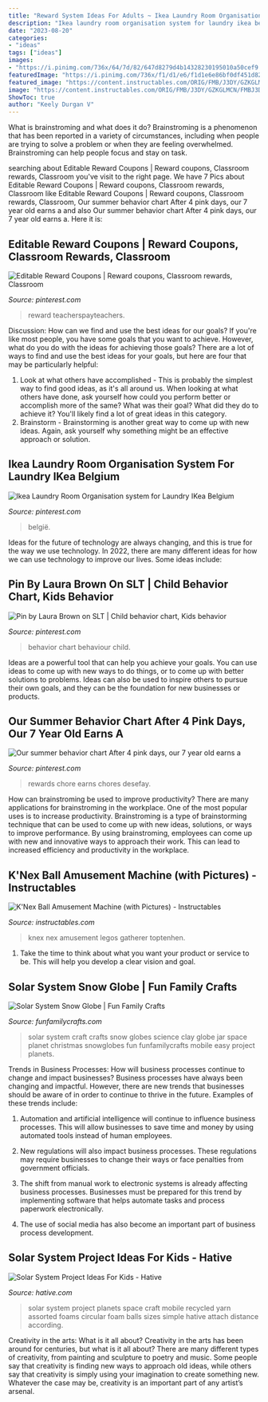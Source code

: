 ```yaml
---
title: "Reward System Ideas For Adults ~ Ikea Laundry Room Organisation System For Laundry Ikea Belgium"
description: "Ikea laundry room organisation system for laundry ikea belgium"
date: "2023-08-20"
categories:
- "ideas"
tags: ["ideas"]
images:
- "https://i.pinimg.com/736x/64/7d/82/647d8279d4b14328230195010a50cef9.jpg"
featuredImage: "https://i.pinimg.com/736x/f1/d1/e6/f1d1e6e86bf0df451d82efce763b5ea3.jpg"
featured_image: "https://content.instructables.com/ORIG/FMB/J3DY/GZKGLMCN/FMBJ3DYGZKGLMCN.jpg?frame=1"
image: "https://content.instructables.com/ORIG/FMB/J3DY/GZKGLMCN/FMBJ3DYGZKGLMCN.jpg?frame=1"
ShowToc: true
author: "Keely Durgan V"
---
```



What is brainstroming and what does it do?
Brainstroming is a phenomenon that has been reported in a variety of circumstances, including when people are trying to solve a problem or when they are feeling overwhelmed. Brainstroming can help people focus and stay on task.

	

		
searching about Editable Reward Coupons | Reward coupons, Classroom rewards, Classroom you've visit to the right page. We have 7 Pics about Editable Reward Coupons | Reward coupons, Classroom rewards, Classroom like Editable Reward Coupons | Reward coupons, Classroom rewards, Classroom, Our summer behavior chart After 4 pink days, our 7 year old earns a and also Our summer behavior chart After 4 pink days, our 7 year old earns a. Here it is:
		
    
## Editable Reward Coupons | Reward Coupons, Classroom Rewards, Classroom

<img loading=lazy src="https://i.pinimg.com/736x/0f/0e/76/0f0e76e33c7894146350d03dcbcf346a.jpg" onerror="this.onerror=null;this.src='https://tse1.mm.bing.net/th?id=OIP.HHr2T3XGOHW4Q2RI83xxIQHaLH&amp;pid=15.1';" alt="Editable Reward Coupons | Reward coupons, Classroom rewards, Classroom">

_Source: pinterest.com_

>reward teacherspayteachers. 

	

Discussion: How can we find and use the best ideas for our goals?
If you're like most people, you have some goals that you want to achieve. However, what do you do with the ideas for achieving those goals? 
There are a lot of ways to find and use the best ideas for your goals, but here are four that may be particularly helpful: 

1) Look at what others have accomplished - This is probably the simplest way to find good ideas, as it's all around us. When looking at what others have done, ask yourself how could you perform better or accomplish more of the same? What was their goal? What did they do to achieve it? You'll likely find a lot of great ideas in this category. 
2) Brainstorm - Brainstorming is another great way to come up with new ideas. Again, ask yourself why something might be an effective approach or solution.

    
## Ikea Laundry Room Organisation System For Laundry IKea Belgium

<img loading=lazy src="https://i.pinimg.com/736x/64/7d/82/647d8279d4b14328230195010a50cef9.jpg" onerror="this.onerror=null;this.src='https://tse2.mm.bing.net/th?id=OIP.fv5p5uQ-sI_xpLfi3oa1HwHaJ3&amp;pid=15.1';" alt="Ikea Laundry Room Organisation system for Laundry IKea Belgium">

_Source: pinterest.com_

>belgië. 

	

Ideas for the future of technology are always changing, and this is true for the way we use technology. In 2022, there are many different ideas for how we can use technology to improve our lives. Some ideas include: 

    
## Pin By Laura Brown On SLT | Child Behavior Chart, Kids Behavior

<img loading=lazy src="https://i.pinimg.com/736x/e5/14/d9/e514d903fc5b8abbd5c9cd5acbbc4261.jpg" onerror="this.onerror=null;this.src='https://tse4.mm.bing.net/th?id=OIP.Wr7yHNNRY9fiQV3TmuZqEwHaKO&amp;pid=15.1';" alt="Pin by Laura Brown on SLT | Child behavior chart, Kids behavior">

_Source: pinterest.com_

>behavior chart behaviour child. 

	

Ideas are a powerful tool that can help you achieve your goals. You can use ideas to come up with new ways to do things, or to come up with better solutions to problems. Ideas can also be used to inspire others to pursue their own goals, and they can be the foundation for new businesses or products.

    
## Our Summer Behavior Chart After 4 Pink Days, Our 7 Year Old Earns A

<img loading=lazy src="https://i.pinimg.com/736x/f1/d1/e6/f1d1e6e86bf0df451d82efce763b5ea3.jpg" onerror="this.onerror=null;this.src='https://tse3.mm.bing.net/th?id=OIP.Tr8_uy6Pe755rt5qC4-dhgHaNK&amp;pid=15.1';" alt="Our summer behavior chart After 4 pink days, our 7 year old earns a">

_Source: pinterest.com_

>rewards chore earns chores desefay. 

	

How can brainstroming be used to improve productivity?
There are many applications for brainstroming in the workplace. One of the most popular uses is to increase productivity. Brainstroming is a type of brainstorming technique that can be used to come up with new ideas, solutions, or ways to improve performance. By using brainstroming, employees can come up with new and innovative ways to approach their work. This can lead to increased efficiency and productivity in the workplace.

    
## K&#039;Nex Ball Amusement Machine (with Pictures) - Instructables

<img loading=lazy src="https://content.instructables.com/ORIG/FMB/J3DY/GZKGLMCN/FMBJ3DYGZKGLMCN.jpg?frame=1" onerror="this.onerror=null;this.src='https://tse4.mm.bing.net/th?id=OIP.I6SxEwfiQMYWEUjSMJI1iAHaLp&amp;pid=15.1';" alt="K&#039;Nex Ball Amusement Machine (with Pictures) - Instructables">

_Source: instructables.com_

>knex nex amusement legos gatherer toptenhen. 

	

1. Take the time to think about what you want your product or service to be. This will help you develop a clear vision and goal.

    
## Solar System Snow Globe | Fun Family Crafts

<img loading=lazy src="https://funfamilycrafts.com/wp-content/uploads/2012/05/solar-system-craft.jpg" onerror="this.onerror=null;this.src='https://tse4.mm.bing.net/th?id=OIP.yGEYxUQMoQvpj2CtYt7_6gHaLE&amp;pid=15.1';" alt="Solar System Snow Globe | Fun Family Crafts">

_Source: funfamilycrafts.com_

>solar system craft crafts snow globes science clay globe jar space planet christmas snowglobes fun funfamilycrafts mobile easy project planets. 

	

Trends in Business Processes: How will business processes continue to change and impact businesses?
Business processes have always been changing and impactful. However, there are new trends that businesses should be aware of in order to continue to thrive in the future. Examples of these trends include:
1. Automation and artificial intelligence will continue to influence business processes. This will allow businesses to save time and money by using automated tools instead of human employees.

2. New regulations will also impact business processes. These regulations may require businesses to change their ways or face penalties from government officials.

3. The shift from manual work to electronic systems is already affecting business processes. Businesses must be prepared for this trend by implementing software that helps automate tasks and process paperwork electronically.

4. The use of social media has also become an important part of business process development.

    
## Solar System Project Ideas For Kids - Hative

<img loading=lazy src="https://hative.com/wp-content/uploads/2014/12/solar-system-project-ideas/2-solar-system-project-ideas.jpg" onerror="this.onerror=null;this.src='https://tse1.mm.bing.net/th?id=OIP.KeoP_xe5wNqPSbwibRl2bAHaJ4&amp;pid=15.1';" alt="Solar System Project Ideas For Kids - Hative">

_Source: hative.com_

>solar system project planets space craft mobile recycled yarn assorted foams circular foam balls sizes simple hative attach distance according. 

	

Creativity in the arts: What is it all about?
Creativity in the arts has been around for centuries, but what is it all about? There are many different types of creativity, from painting and sculpture to poetry and music. Some people say that creativity is finding new ways to approach old ideas, while others say that creativity is simply using your imagination to create something new. Whatever the case may be, creativity is an important part of any artist’s arsenal.

